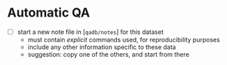# Automatic QA

- [ ] start a new note file in [`qadb/notes`] for this dataset
    - must contain _explicit_ commands used, for reproducibility purposes
    - include any other information specific to these data
    - suggestion: copy one of the others, and start from there

